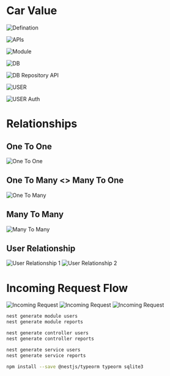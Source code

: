 # Car Value

![Defination](./.images/carvalue-defination.png)

![APIs](./.images/carvalue-apis.png)

![Module](./.images/carvalue-module.png)

![DB](./.images/carvalue-db.png)

![DB Repository API](./.images/carvalue-db-repository.png)

![USER](./.images/carvalue-user.png)

![USER Auth](./.images/carvalue-user-auth.png)

# Relationships

## One To One

![One To One](./.images/carvalue-relationships-onetoone.png)

## One To Many <> Many To One

![One To Many](./.images/carvalue-relationships-onetomany.png)

## Many To Many

![Many To Many](./.images/carvalue-relationships-manytomany.png)

## User Relationship

![User Relationship 1](./.images/carvalue-user-relationship.png)
![User Relationship 2](./.images/carvalue-user-relationship2.png)

# Incoming Request Flow

![Incoming Request](./.images/carvalue-incoming-requests-flow.png)
![Incoming Request](./.images/carvalue-incoming-requests-flow-admin.png)
![Incoming Request](./.images/carvalue-incoming-requests-flow-admin-fixed.png)

```bash
nest generate module users
nest generate module reports

nest generate controller users
nest generate controller reports

nest generate service users
nest generate service reports
```

```bash
npm install --save @nestjs/typeorm typeorm sqlite3
```
